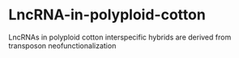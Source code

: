 # LncRNA-in-polyploid-cotton
LncRNAs in polyploid cotton interspecific hybrids are derived from transposon neofunctionalization

